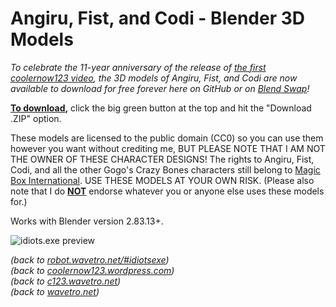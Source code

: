 # Angiru, Fist, and Codi - Blender 3D Models

*To celebrate the 11-year anniversary of the release of [the first coolernow123 video](https://www.youtube.com/watch?v=xYhdlJPdXkE), the 3D models of Angiru, Fist, and Codi are now available to download for free forever here on GitHub or on [Blend Swap](https://blendswap.com/blend/27763)!*

<ins>**To download</ins>,** click the big green button at the top and hit the "Download .ZIP" option.

These models are licensed to the public domain (CC0) so you can use them however you want without crediting me, BUT PLEASE NOTE THAT I AM NOT THE OWNER OF THESE CHARACTER DESIGNS! The rights to Angiru, Fist, Codi, and all the other Gogo's Crazy Bones characters still belong to [Magic Box International](https://www.magicboxint.com/). USE THESE MODELS AT YOUR OWN RISK. (Please also note that I do <ins>**NOT**</ins> endorse whatever you or anyone else uses these models for.)

Works with Blender version 2.83.13+.

![idiots.exe preview](https://robot.wavetro.net/assets/images/image128.png)

*(back to [robot.wavetro.net/#idiotsexe](https://robot.wavetro.net/#idiotsexe))* <br>
*(back to [coolernow123.wordpress.com](https://coolernow123.wordpress.com))*<br>
*(back to [c123.wavetro.net](https://c123.wavetro.net))*<br>
*(back to [wavetro.net](https://wavetro.net))*
